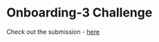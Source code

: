 # Onboarding-3 Challenge

Check out the submission - [here](https://icodethis.com/submissions/45404)
